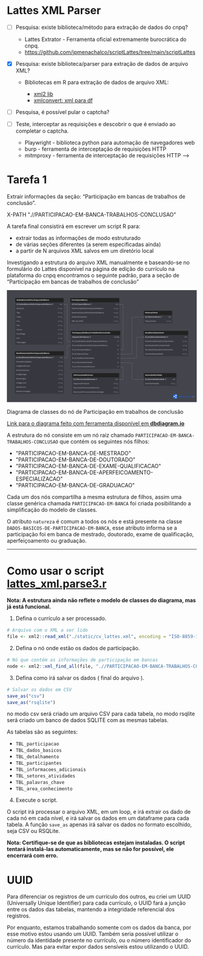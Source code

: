 # Lattes XML Parser

-   [ ] Pesquisa: existe biblioteca/método para extração de dados do cnpq?

    -   Lattes Extrator - Ferramenta oficial extremamente burocrática do cnpq.
    -   https://github.com/jpmenachalco/scriptLattes/tree/main/scriptLattes

-   [x] Pesquisa: existe biblioteca/parser para extração de dados de arquivo XML?

    -   Bibliotecas em R para extração de dados de arquivo XML:

        -   [xml2 lib](https://xml2.r-lib.org/)
        -   [xmlconvert: xml para df](https://cran.r-project.org/web/packages/xmlconvert/xmlconvert.pdf)

- [ ] Pesquisa, é possível pular o captcha?

- [ ] Teste, interceptar as requisições e descobrir o que é enviado ao completar o captcha.

  - Playwright - biblioteca python para automação de navegadores web
  - burp - ferramenta de interceptação de requisições HTTP
  - mitmproxy - ferramenta de interceptação de requisições HTTP -->

# Tarefa 1

Extrair informações da seção: “Participação em bancas de trabalhos de conclusão”.

X-PATH ".//PARTICIPACAO-EM-BANCA-TRABALHOS-CONCLUSAO"

A tarefa final consistirá em escrever um script R para:

-   extrair todas as informações de modo estruturado
-   de várias seções diferentes (a serem especificadas ainda)
-   a partir de N arquivos XML salvos em um diretório local

<!-- [Arquivo XML para executar a tarefa](./gitignore/lattes-professor.xml) -->

Investigando a estrutura do arquivo XML manualmente e baseando-se no formulário do Lattes disponível na página de edição do currículo na plataforma do cnpq encontramos o seguinte padrão, para a seção de “Participação em bancas de trabalhos de conclusão”

![Diagrama de classes do nó de Participação em trabalhos de conclusão](./docs/diagrama_participacao_trabalhos_conclusao.png)

Diagrama de classes do nó de Participação em trabalhos de conclusão

[Link para o diagrama feito com ferramenta disponível em **dbdiagram.io**](https://dbdiagram.io/d/681ebe855b2fc4582ffbdb8b)

A estrutura do nó consiste em um nó raiz chamado `PARTICIPACAO-EM-BANCA-TRABALHOS-CONCLUSAO` que contém os seguintes nós filhos:

-   "PARTICIPACAO-EM-BANCA-DE-MESTRADO"
-   "PARTICIPACAO-EM-BANCA-DE-DOUTORADO"
-   "PARTICIPACAO-EM-BANCA-DE-EXAME-QUALIFICACAO"
-   "PARTICIPACAO-EM-BANCA-DE-APERFEICOAMENTO-ESPECIALIZACAO"
-   "PARTICIPACAO-EM-BANCA-DE-GRADUACAO"

Cada um dos nós compartilha a mesma estrutura de filhos, assim uma classe genérica chamada `PARTICIPACAO-EM-BANCA` foi criada posibilitando a simplificação do modelo de classes.

O atributo `natureza` é comum a todos os nós e está presente na classe `DADOS-BASICOS-DE-PARTICIPACAO-EM-BANCA`, esse atributo informa se a participação foi em banca de mestrado, doutorado, exame de qualificação, aperfeiçoamento ou graduação.

---

# Como usar o script [lattes_xml.parse3.r](./lattes_xml.parse3.r)

**Nota: A estrutura ainda não reflete o modelo de classes do diagrama, mas já está funcional.**

1. Defina o currículo a ser processado.

```r
# Arquivo com o XML a ser lido
file <- xml2::read_xml("./static/cv_lattes.xml", encoding = "ISO-8859-1")
```

2. Defina o nó onde estão os dados de participação.

```r
# Nó que contém as informações de participação em bancas
node <- xml2::xml_find_all(file, ".//PARTICIPACAO-EM-BANCA-TRABALHOS-CONCLUSAO")
```

3. Defina como irá salvar os dados ( final do arquivo ).

```r
# Salvar os dados em CSV
save_as("csv")
save_as("rsqlite")
```

no modo csv será criado um arquivo CSV para cada tabela, no modo rsqlite será criado um banco de dados SQLITE com as mesmas tabelas.

As tabelas são as seguintes:
- `TBL_participacao`
- `TBL_dados_basicos`
- `TBL_detalhamento`
- `TBL_participantes`
- `TBL_informacoes_adicionais`
- `TBL_setores_atividades`
- `TBL_palavras_chave`
- `TBL_area_conhecimento`

4. Execute o script.

O script irá processar o arquivo XML, em um loop, e irá extrair os dado de cada nó em cada nível, e irá salvar os dados em um dataframe para cada tabela. A função `save_as` apenas irá salvar os dados no formato escolhido, seja CSV ou RSQLite.

**Nota: Certifique-se de que as bibliotecas estejam instaladas. O script tentará instalá-las automaticamente, mas se não for possível, ele encerrará com erro.**

# UUID

Para diferenciar os registros de um currículo dos outros, eu criei um UUID (Universally Unique Identifier) para cada currículo, o UUID fará a junção entre os dados das tabelas, mantendo a integridade referencial dos registros.

Por enquanto, estamos trabalhando somente com os dados da banca, por esse motivo estou usando um UUID.
Também seria possível utilizar o número da identidade presente no currículo, ou o número identificador do currículo. Mas para evitar expor dados sensíveis estou utilizando o UUID.
